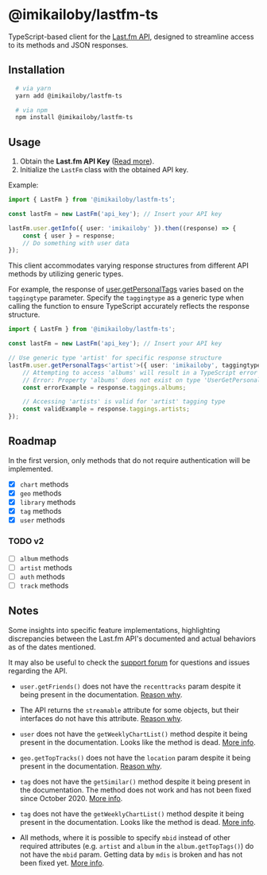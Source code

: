 # @imikailoby/lastfm-ts

TypeScript-based client for the [Last.fm API](https://www.last.fm/api), designed to streamline access to its methods and JSON responses.

## Installation

```zsh
  # via yarn
  yarn add @imikailoby/lastfm-ts

  # via npm
  npm install @imikailoby/lastfm-ts
```

## Usage

1. Obtain the **Last.fm API Key** ([Read more](https://www.last.fm/api#getting-started)).
2. Initialize the `LastFm` class with the obtained API key.

Example:

```ts
import { LastFm } from '@imikailoby/lastfm-ts’;

const lastFm = new LastFm('api_key'); // Insert your API key

lastFm.user.getInfo({ user: 'imikailoby' }).then((response) => {
    const { user } = response;
    // Do something with user data
});
```

This client accommodates varying response structures from different API methods by utilizing generic types.

For example, the response of [user.getPersonalTags](https://www.last.fm/api/show/user.getPersonalTags) varies based on the `taggingtype` parameter. Specify the `taggingtype` as a generic type when calling the function to ensure TypeScript accurately reflects the response structure.

```ts
import { LastFm } from '@imikailoby/lastfm-ts';

const lastFm = new LastFm('api_key'); // Insert your API key

// Use generic type 'artist' for specific response structure
lastFm.user.getPersonalTags<'artist'>({ user: 'imikailoby', taggingtype: 'artist', tag: 'rock' }).then((response) => {
    // Attempting to access 'albums' will result in a TypeScript error
    // Error: Property 'albums' does not exist on type 'UserGetPersonalTagsArtistsResponse'
    const errorExample = response.taggings.albums;

    // Accessing 'artists' is valid for 'artist' tagging type
    const validExample = response.taggings.artists;
});
```

## Roadmap

In the first version, only methods that do not require authentication will be implemented.

-   [x] `chart` methods
-   [x] `geo` methods
-   [x] `library` methods
-   [x] `tag` methods
-   [x] `user` methods

### TODO v2

-   [ ] `album` methods
-   [ ] `artist` methods
-   [ ] `auth` methods
-   [ ] `track` methods

## Notes

Some insights into specific feature implementations, highlighting discrepancies between the Last.fm API's documented and actual behaviors as of the dates mentioned.

It may also be useful to check the [support forum](https://support.last.fm/c/support/api/47) for questions and issues regarding the API.

-   `user.getFriends()` does not have the `recenttracks` param despite it being present in the documentation. [Reason why](https://support.last.fm/t/friends-recent-listening-is-not-returned-with-user-getfriends-method/5825).

-   The API returns the `streamable` attribute for some objects, but their interfaces do not have this attribute. [Reason why](https://support.last.fm/t/is-the-streamable-attribute-broken-it-always-returns-0/39723/1).

-   `user` does not have the `getWeeklyChartList()` method despite it being present in the documentation. Looks like the method is dead. [More info](https://support.last.fm/t/user-getweeklychartlist-doesnt-return-the-latest-charts/7333/2).

-   `geo.getTopTracks()` does not have the `location` param despite it being present in the documentation. [Reason why](https://support.last.fm/t/geo-gettoptracks-list-for-an-optional-location-metro/7446).

-   `tag` does not have the `getSimilar()` method despite it being present in the documentation. The method does not work and has not been fixed since October 2020. [More info](https://support.last.fm/t/tag-getsimilar-returns-nothing/7188).

-   `tag` does not have the `getWeeklyChartList()` method despite it being present in the documentation. Looks like the method is dead. [More info](https://support.last.fm/t/how-to-get-a-chart-from-a-tag-getweeklychartlist-result/43594).

-   All methods, where it is possible to specify `mbid` instead of other required attributes (e.g. `artist` and `album` in the `album.getTopTags()`) do not have the `mbid` param. Getting data by `mdis` is broken and has not been fixed yet. [More info](https://support.last.fm/t/track-gettoptags-by-mbid/2703/4).
